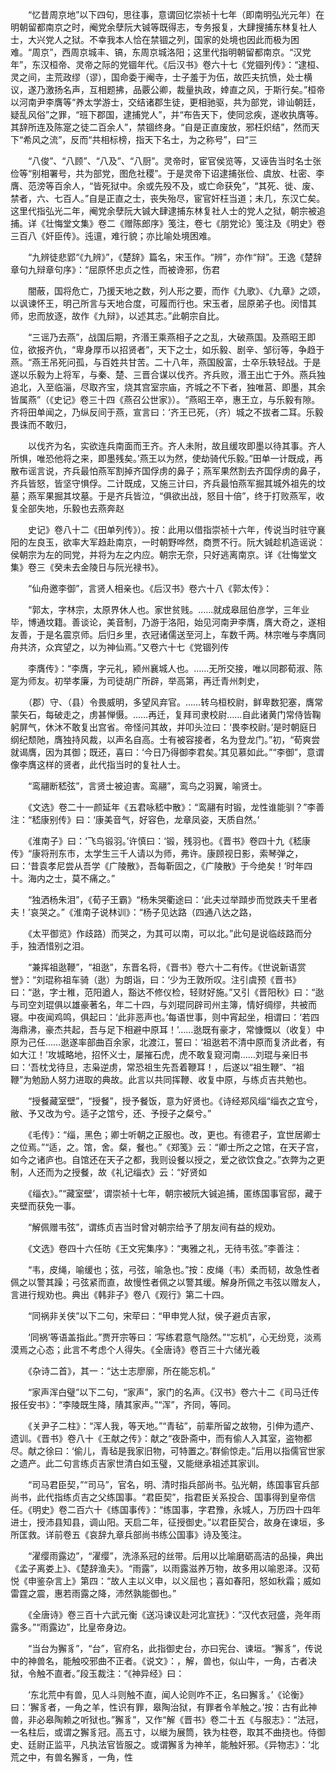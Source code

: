 <!-- { "loadSidebar": true } -->
　　“忆昔周京地”以下四句，思往事，意谓回忆崇祯十七年（即南明弘光元年）在明朝留都南京之时，阉党余孽阮大铖等既得志，专务报复，大肆搜捕东林复社人士，大兴党人之狱。不幸我本人恰在禁锢之列，国家的处境也因此而极为困难。“周京”，西周京城丰、镐，东周京城洛阳；这里代指明朝留都南京。“汉党年”，东汉桓帝、灵帝之际的党锢年代。《后汉书》卷六十七《党锢列传》：“逮桓、灵之间，主荒政缪（谬），国命委于阉寺，士子羞于为伍，故匹夫抗愤，处士横议，遂乃激扬名声，互相题拂，品覈公卿，裁量执政，婞直之风，于斯行矣。”桓帝以河南尹李膺等“养太学游士，交结诸郡生徒，更相驰驱，共为部党，诽讪朝廷，疑乱风俗”之罪，“班下郡国，逮捕党人”，并“布告天下，使同忿疾，遂收执膺等。其辞所连及陈寔之徒二百余人”，禁锢终身。“自是正直废放，邪枉炽结”，然而天下“希风之流”，反而“共相标榜，指天下名士，为之称号”，曰“三

　　“八俊”、“八顾”、“八及”、“八厨”。灵帝时，宦官侯览等，又诬告当时名士张俭等“别相署号，共为部党，图危社稷”。于是灵帝下诏逮捕张俭、虞放、杜密、李膺、范滂等百余人，“皆死狱中。余或先殁不及，或亡命获免”，“其死、徙、废、禁者，六、七百人。”自是正直之士，丧失殆尽，宦官奸枉当道；未几，东汉亡矣。这里代指弘光二年，阉党余孽阮大铖大肆逮捕东林复社人士的党人之狱，朝宗被追捕。详《壮悔堂文集》卷二《赠陈郎序》笺注，卷七《朋党论》笺注及《明史》卷三百八《奸臣传》。迍邅，难行貌；亦比喻处境困难。

　　“九辨徒悲郢“《九辨》”，《楚辞》篇名，宋玉作。“辨”，亦作“辩”。王逸《楚辞章句九辩章句序》：“屈原怀忠贞之性，而被谗邪，伤君

　　闇蔽，国将危亡，乃援天地之数，列人形之要，而作《九歌》、《九章》之颂，以讽谏怀王，明己所言与天地合度，可履而行也。宋玉者，屈原弟子也。闵惜其师，忠而放逐，故作《九辩》，以述其志。”此朝宗自比。

　　“三谣乃去燕”，战国后期，齐湣王乘燕相子之之乱，大破燕国。及燕昭王即位，欲报齐仇，“卑身厚币以招贤者”，天下之士，如乐毅、剧辛、邹衍等，争趋于燕。“燕王吊死问孤，与百姓共甘苦。二十八年，燕国殷富，士卒乐轶轻战。于是遂以乐毅为上将军，与秦、楚、三晋合谋以伐齐。齐兵败，湣王出亡于外。燕兵独追北，入至临淄，尽取齐宝，烧其宫室宗庙，齐城之不下者，独唯莒、即墨，其余皆属燕”（《史记》卷三十四《燕召公世家》）。“燕昭王卒，惠王立，与乐毅有隙。齐将田单闻之，乃纵反间于燕，宣言曰：‘齐王已死，（齐）城之不拔者二耳。乐毅畏诛而不敢归，

　　以伐齐为名，实欲连兵南面而王齐。齐人未附，故且缓攻即墨以待其事。齐人所惧，唯恐他将之来，即墨残矣。’燕王以为然，使劫骑代乐毅。”田单一计既成，再散布谣言说，齐兵最怕燕军割掉齐国俘虏的鼻子；燕军果然割去齐国俘虏的鼻子，齐兵皆怒，皆坚守惧俘。二计既成，又施三计曰，齐兵最怕燕军掘其城外祖先的坟墓；燕军果掘其坟墓。于是齐兵皆泣，“俱欲出战，怒目十倍”，终于打败燕军，收复全部失地，乐毅也去燕奔赵

　　史记》卷八十二《田单列传》）。按：此用以借指崇祯十六年，传说当时驻守襄阳的左良玉，欲率大军趋赴南京，一时朝野哗然，商贾不行。阮大铖趁机造谣说：侯朝宗为左的同党，并将为左之内应。朝宗无奈，只好逃离南京。详《壮悔堂文集》卷三《癸未去金陵日与阮光禄书》。

　　“仙舟邀李御”，言贤人相亲也。《后汉书》卷六十八《郭太传》：

　　“郭太，字林宗，太原界休人也。家世贫贱。……就成皋屈伯彦学，三年业毕，博通坟籍。善谈论，美音制，乃游于洛阳，始见河南尹李膺，膺大奇之，遂相友善，于是名震京师。后归乡里，衣冠诸儒送至河上，车数千两。林宗唯与李膺同舟共济，众宾望之，以为神仙焉。”又卷六十七《党锢列传

　　李膺传》：“李膺，字元礼，颍州襄城人也。……无所交接，唯以同郡荀淑、陈寔为师友。初举孝廉，为司徒胡广所辟，举高第，再迁青州刺史，

　　（郡）守、（县）令畏威明，多望风弃官。……转乌桓校尉，鲜卑数犯塞，膺常蒙矢石，每破走之，虏甚惮慑。……再迁，复拜司隶校尉……自此诸黄门常侍皆鞠躬屏气，休沐不敢复出宫省。帝怪问其故，并叩头泣曰：‘畏李校尉。’是时朝庭日纲纪颓阤，膺独持风裁，以声名自高。士有被容接者，名为登龙门。”初，“荀爽尝就谒膺，因为其御；既还，喜曰：‘今日乃得御李君矣。’其见慕如此。”“李御”，意谓像李膺这样的贤者，此代指当时的复社人士。

　　“鸾翮断嵇弦”，言贤士被迫害。鸾翮”，鸾鸟之羽翼，喻贤士。

　　《文选》卷二十一颜延年《五君咏嵇中散》：“鸾翮有时锻，龙性谁能驯？”李善注：“嵇康别传》曰：‘康美音气，好容色，龙章凤姿，天质自然。’

　　《淮南子》曰：‘飞鸟锻羽。’许慎曰：‘锻，残羽也。《晋书》卷四十九《嵇康传》“康将刑东市，太学生三千人请以为师，弗许。康顾视日影，索琴弹之，曰：‘昔袁孝尼尝从吾学《广陵散》，吾每靳固之，《广陵散》于今绝矣！’时年四十。海内之士，莫不痛之。”

　　“独洒杨朱泪”，《荀子王霸》“杨朱哭衢途曰：‘此夫过举蹞步而觉跌夫千里者夫！’哀哭之。”《淮南子说林训》：“杨子见达路（四通八达之路，

　　《太平御览》作歧路）而哭之，为其可以南，可以北。”此句是说临歧路而分手，独洒惜别之泪。

　　“兼挥祖逖鞭”，“祖逖”，东晋名将，《晋书》卷六十二有传。《世说新语赏誉》：“刘琨称祖车骑（逖）为朗诣，曰：‘少为王敦所叹。注引虞预《晋书》曰：“逖，字士稚，范阳遒人，豁达不修仪检，轻财好施。”又引《晋阳秋》曰：“逖与司空刘琨俱以雄豪著名，年二十四，与刘琨同辟司州主簿，情好绸缪，共被而寝。中夜闻鸡鸣，俱起曰：‘此非恶声也。’每语世事，则中宵起坐，相谓曰：‘若四海鼎沸，豪杰共起，吾与足下相避中原耳！’……逖既有豪才，常慷慨以（收复）中原为己任……逖遂率部曲百余家，北渡江，誓曰：‘祖逖若不清中原而复济此者，有如大江！’攻城略地，招怀义士，屡摧石虎，虎不敢复窥河南……刘琨与亲旧书曰：‘吾枕戈待旦，志枭逆虏，常恐祖生先吾着鞭耳！，后遂以“祖生鞭”、“祖鞭”为勉励人努力进取的典故。此言以共同挥鞭、收复中原，与练贞吉共勉也。

　　“授餐藏室壁”，“授餐”，授予餐饭，意为好贤也。《诗经郑风缁“缁衣之宜兮，敝、予又改为兮。适子之馆兮，还、予授子之粲兮。”

　　《毛传》：“缁，黑色；卿士听朝之正服也。改，更也。有德君子，宜世居卿士之位焉。”“适，之。馆，舍。粲，餐也。”《郑笺》云：“卿士所之之馆，在天子宫，如今之诸庐也。自馆还在天子之都，我则设餐以授之，爱之欲饮食之。”衣弊为之更制，人还而为之授餐，故《礼记缁衣》云：“好贤如

　　《缁衣》。”“藏室壁’，谓崇祯十七年，朝宗被阮大铖追捕，匿练国事官邸，藏于夹壁而获免一事。

　　“解佩赠韦弦”，谓练贞吉当时曾对朝宗给予了朋友间有益的规劝。

　　《文选》卷四十六任昉《王文宪集序》：“夷雅之礼，无待韦弦。”李善注：

　　“韦，皮绳，喻缓也；弦，弓弦，喻急也。”按：皮绳（韦）柔而韧，故急性者佩之以警其躁；弓弦紧而直，故慢性者佩之以警其缓。解身所佩之韦弦以赠友人，言进行规劝也。典出《韩非子》卷八《观行》第二十四。

　　“同祸非关侠”以下二句，宋荦曰：“甲申党人狱，侯子避贞吉家，

　　‘同祸’等语盖指此。”贾开宗等曰：‘写练君意气隐然。”“忘机”，心无纷竞，淡焉漠焉之心态；此言不考虑个人得失。《全唐诗》卷百三十六储光羲

　　《杂诗二首》，其一：“达士志廖廓，所在能忘机。”

　　“家声浑白璧”以下二句，“家声”，家门的名声。《汉书》卷六十二《司马迁传报任安书》：“李陵既生降，隤其家声。”“浑”，齐同，等同。

　　《关尹子二柱》：“浑人我，等天地。”“青毡”，前辈所留之故物，引伸为遗产、遗训。《晋书》卷八十《王献之传》：献之“夜卧斋中，而有偷人入其室，盗物都尽。献之徐曰：‘偷儿，青毡是我家旧物，可特置之。’群偷惊走。”后用以指儒官世家之遗产。此二句言练贞吉家世清白如玉璧，又能继承祖述其家训。

　　“司马君臣契，”“司马”，官名，明、清时指兵部尚书。弘光朝，练国事官兵部尚书，此代指练贞吉之父练国事。“君臣契”，指君臣关系投合、国事得到皇帝信任。《明史》卷二百六十《练国事传》：“练国事，字君豫，永城人，万历四十四年进士，授沛县知县，调山阳。天启二年，征授御史。”以君臣契合，故身在谏垣，多所匡救。详前卷五《哀辞九章兵部尚书练公国事》诗及笺注。

　　“濯缨雨露边”，“濯缨”，洗涤系冠的丝带。后用以比喻磨砺高洁的品操，典出《孟子离娄上》、《楚辞渔夫》。“雨露”，以雨露滋养万物，故多用以喻恩泽。汉荀悦《申鉴杂言上》第四：“故人主以义申，以义屈也；喜如春阳，怒如秋霜；威如雷霆之震，惠若雨露之降，沛然孰能御也。”

　　《全唐诗》卷三百十六武元衡《送冯谏议赴河北宣抚》：“汉代衣冠盛，尧年雨露多。”“雨露边”，比皇帝身边。

　　“当台为獬豸”，“台”，官府名，此指御史台，亦曰宪台、谏垣。“獬豸”，传说中的神兽名，能触咬邪曲不正者。《说文》：，解，兽也，似山牛，一角，古者决狱，令触不直者。”段玉裁注：“《神异经》曰：

　　‘东北荒中有兽，见人斗则触不直，闻人论则咋不正，名曰獬豸。’《论衡》曰：‘獬豸者，一角之羊，性识有罪，皋陶治狱，有罪者令羊触之。’按：古有此神兽，非必皋陶赖之听狱也。”獬豸”，又作“解《晋书》卷二十五《与服志》：“法冠，一名柱后，或谓之獬豸冠。高五寸，以縰为展筒，铁为柱卷，取其不曲挠也。侍御史、廷尉正监平，凡执法官皆服之。或谓獬豸为神羊，能触奸邪。《异物志》：‘北荒之中，有兽名獬豸，一角，性

